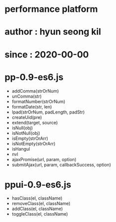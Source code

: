 # performance platform
# author : hyun seong kil
# since : 2020-00-00

# pp-0.9-es6.js
  * addComma(strOrNum)
  * unComma(str)
  * formatNumber(strOrNum)
  * formatDate(str, len)
  * lpad(strOrNum, padLength, padStr)
  * createUid(pre)
  * extend(target, source)
  * isNull(obj)
  * isNotNull(obj)
  * isEmpty(strOrArr)
  * isNotEmpty(strOrArr)
  * isHangul
  * nvl
  * ajaxPromise(url, param, option)
  * submitAjax(url, param, callbackSuccess, option)
  
# ppui-0.9-es6.js
  * hasClass(el, className)
  * removeClass(el, className)
  * addClass(el, className)
  * toggleClass(el, className)
  
